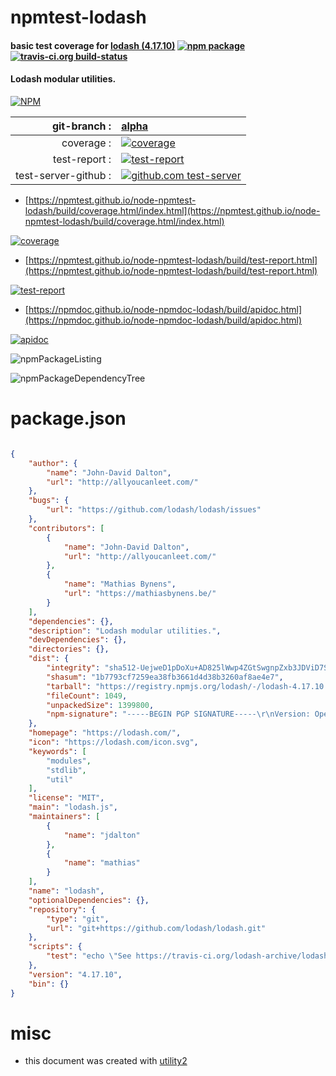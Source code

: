 # npmtest-lodash

#### basic test coverage for  [lodash (4.17.10)](https://lodash.com/)  [![npm package](https://img.shields.io/npm/v/npmtest-lodash.svg?style=flat-square)](https://www.npmjs.org/package/npmtest-lodash) [![travis-ci.org build-status](https://api.travis-ci.org/npmtest/node-npmtest-lodash.svg)](https://travis-ci.org/npmtest/node-npmtest-lodash)

#### Lodash modular utilities.

[![NPM](https://nodei.co/npm/lodash.png?downloads=true&downloadRank=true&stars=true)](https://www.npmjs.com/package/lodash)

| git-branch : | [alpha](https://github.com/npmtest/node-npmtest-lodash/tree/alpha)|
|--:|:--|
| coverage : | [![coverage](https://npmtest.github.io/node-npmtest-lodash/build/coverage.badge.svg)](https://npmtest.github.io/node-npmtest-lodash/build/coverage.html/index.html)|
| test-report : | [![test-report](https://npmtest.github.io/node-npmtest-lodash/build/test-report.badge.svg)](https://npmtest.github.io/node-npmtest-lodash/build/test-report.html)|
| test-server-github : | [![github.com test-server](https://npmtest.github.io/node-npmtest-lodash/GitHub-Mark-32px.png)](https://npmtest.github.io/node-npmtest-lodash/build/app) || build-artifacts : | [![build-artifacts](https://npmtest.github.io/node-npmtest-lodash/glyphicons_144_folder_open.png)](https://github.com/npmtest/node-npmtest-lodash/tree/gh-pages/build)|

- [https://npmtest.github.io/node-npmtest-lodash/build/coverage.html/index.html](https://npmtest.github.io/node-npmtest-lodash/build/coverage.html/index.html)

[![coverage](https://npmtest.github.io/node-npmtest-lodash/build/screenshot.buildCi.browser.%252Ftmp%252Fbuild%252Fcoverage.lib.html.png)](https://npmtest.github.io/node-npmtest-lodash/build/coverage.html/index.html)

- [https://npmtest.github.io/node-npmtest-lodash/build/test-report.html](https://npmtest.github.io/node-npmtest-lodash/build/test-report.html)

[![test-report](https://npmtest.github.io/node-npmtest-lodash/build/screenshot.buildCi.browser.%252Ftmp%252Fbuild%252Ftest-report.html.png)](https://npmtest.github.io/node-npmtest-lodash/build/test-report.html)

- [https://npmdoc.github.io/node-npmdoc-lodash/build/apidoc.html](https://npmdoc.github.io/node-npmdoc-lodash/build/apidoc.html)

[![apidoc](https://npmdoc.github.io/node-npmdoc-lodash/build/screenshot.buildCi.browser.%252Ftmp%252Fbuild%252Fapidoc.html.png)](https://npmdoc.github.io/node-npmdoc-lodash/build/apidoc.html)

![npmPackageListing](https://npmtest.github.io/node-npmtest-lodash/build/screenshot.npmPackageListing.svg)

![npmPackageDependencyTree](https://npmtest.github.io/node-npmtest-lodash/build/screenshot.npmPackageDependencyTree.svg)



# package.json

```json

{
    "author": {
        "name": "John-David Dalton",
        "url": "http://allyoucanleet.com/"
    },
    "bugs": {
        "url": "https://github.com/lodash/lodash/issues"
    },
    "contributors": [
        {
            "name": "John-David Dalton",
            "url": "http://allyoucanleet.com/"
        },
        {
            "name": "Mathias Bynens",
            "url": "https://mathiasbynens.be/"
        }
    ],
    "dependencies": {},
    "description": "Lodash modular utilities.",
    "devDependencies": {},
    "directories": {},
    "dist": {
        "integrity": "sha512-UejweD1pDoXu+AD825lWwp4ZGtSwgnpZxb3JDViD7StjQz+Nb/6l093lx4OQ0foGWNRoc19mWy7BzL+UAK2iVg==",
        "shasum": "1b7793cf7259ea38fb3661d4d38b3260af8ae4e7",
        "tarball": "https://registry.npmjs.org/lodash/-/lodash-4.17.10.tgz",
        "fileCount": 1049,
        "unpackedSize": 1399800,
        "npm-signature": "-----BEGIN PGP SIGNATURE-----\r\nVersion: OpenPGP.js v3.0.4\r\nComment: https://openpgpjs.org\r\n\r\nwsFcBAEBCAAQBQJa33JqCRA9TVsSAnZWagAA0v4P/j+STtIL2K020wYEwPab\nWcDg2zwjWib+2mePvIwCylNI8YZs9vQXD9HvhWDD7/RH9bem/0sF45AgUk+w\na3bQGG1h5vFDHKftolS2fsa1HoT8ECEK2iVHQrS/DyCBcWYjfFUwErpd/NLx\nUpl9vW3Ba5clHUlq9rccOZ4Ld2gVQV8b2+p9V1IJeN9rkIOfRAg16FxAZjQZ\n9mj/XBR/Qw0XAEy31J63Rj+815CINYihHwpPdkaOTXDzouIn1/dP8jFp9oPY\nSGvwi4q6HBVbuuXmjcmMXIHRWz0drK3uex/3944yNzLlcu2Qn2rPqpQiD2rO\nYfIkwOd9TYfKfjvVGqEMzZHtLX408bm2kGtdyOLECuKAMSd5U9pOWfbVEeLN\nrydQQyGRC475Y15G58hSP0XbNM27dlEB+lfR6xtEcTLT75B/lxW2KxwxOff2\nLOTRfpd6Hx9d+5K80vAu1Ms8G69h2HPTDobJRmSPU+w/UTjeL9hrFy9x3hV8\n6xFgYOj8VZDiDpq0H1b0TH4GRGV0YvfVZ1V50Jzc3GZsKzSqk0i+UKDLuWVT\nYiTpQOPBlKysD3gGRjWMDd7jRMbf2b2B4Ajl5LhaB6mVjNnK8IMkTIegrwHP\nIOuE39Y1Vr1xBRlCBYcUdDrkPSCxlxzsToRPpo/1uWH1CI7HIBQsCJ2/h+n6\n6zBR\r\n=aCN9\r\n-----END PGP SIGNATURE-----\r\n"
    },
    "homepage": "https://lodash.com/",
    "icon": "https://lodash.com/icon.svg",
    "keywords": [
        "modules",
        "stdlib",
        "util"
    ],
    "license": "MIT",
    "main": "lodash.js",
    "maintainers": [
        {
            "name": "jdalton"
        },
        {
            "name": "mathias"
        }
    ],
    "name": "lodash",
    "optionalDependencies": {},
    "repository": {
        "type": "git",
        "url": "git+https://github.com/lodash/lodash.git"
    },
    "scripts": {
        "test": "echo \"See https://travis-ci.org/lodash-archive/lodash-cli for testing details.\""
    },
    "version": "4.17.10",
    "bin": {}
}
```



# misc
- this document was created with [utility2](https://github.com/kaizhu256/node-utility2)
